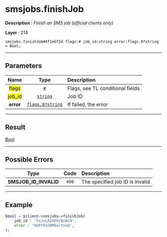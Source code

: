 # smsjobs.finishJob

**Description** : *Finish an SMS job \(official clients only\)*

**Layer** : 214

```tl
smsjobs.finishJob#4f1ebf24 flags:# job_id:string error:flags.0?string = Bool;
```

---

## Parameters

| Name | Type | Description |
| :---: | :---: | :--- |
| <mark>flags</mark> | [`#`](type/#) | Flags, see TL conditional fields |
| <mark>job_id</mark> | [`string`](type/string) | Job ID |
| **error** | [`flags.0?string`](type/string) | If failed, the error |

---

## Result

[Bool](type/Bool)

---

## Possible Errors

| Type | Code | Description |
| :---: | :---: | :--- |
| **SMSJOB_ID_INVALID** | `400` | The specified job ID is invalid |

---

## Example

```php
$bool = $client->smsjobs->finishJob(
	job_id : 'hszxLR2XFKrQnmtN',
	error : '8GFY0J3NM9vrtnaQ',
);
```